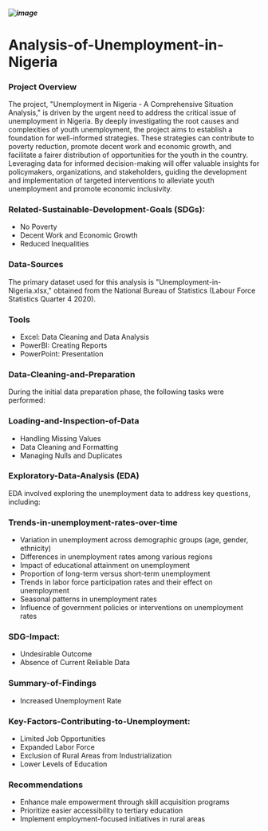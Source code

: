 ##### ![image](https://github.com/Chiikar/Tech4dev-Project/assets/156119801/22a9b227-c663-4164-9e46-7405855f96d7)


# Analysis-of-Unemployment-in-Nigeria

### Project Overview
The project, "Unemployment in Nigeria - A Comprehensive Situation Analysis," is driven by the urgent need to address the critical issue of unemployment in Nigeria. By deeply investigating the root causes and complexities of youth unemployment, the project aims to establish a foundation for well-informed strategies. These strategies can contribute to poverty reduction, promote decent work and economic growth, and facilitate a fairer distribution of opportunities for the youth in the country. Leveraging data for informed decision-making will offer valuable insights for policymakers, organizations, and stakeholders, guiding the development and implementation of targeted interventions to alleviate youth unemployment and promote economic inclusivity.

### Related-Sustainable-Development-Goals (SDGs):

- No Poverty
- Decent Work and Economic Growth
- Reduced Inequalities
  
### Data-Sources
The primary dataset used for this analysis is "Unemployment-in-Nigeria.xlsx," obtained from the National Bureau of Statistics (Labour Force Statistics Quarter 4 2020).

### Tools
- Excel: Data Cleaning and Data Analysis
- PowerBI: Creating Reports
- PowerPoint: Presentation
  
### Data-Cleaning-and-Preparation
During the initial data preparation phase, the following tasks were performed:

### Loading-and-Inspection-of-Data
- Handling Missing Values
- Data Cleaning and Formatting
- Managing Nulls and Duplicates
  
### Exploratory-Data-Analysis (EDA)
EDA involved exploring the unemployment data to address key questions, including:

### Trends-in-unemployment-rates-over-time
- Variation in unemployment across demographic groups (age, gender, ethnicity)
- Differences in unemployment rates among various regions
- Impact of educational attainment on unemployment
- Proportion of long-term versus short-term unemployment
- Trends in labor force participation rates and their effect on unemployment
- Seasonal patterns in unemployment rates
- Influence of government policies or interventions on unemployment rates

### SDG-Impact:

- Undesirable Outcome
- Absence of Current Reliable Data

### Summary-of-Findings
- Increased Unemployment Rate

### Key-Factors-Contributing-to-Unemployment:
- Limited Job Opportunities
- Expanded Labor Force
- Exclusion of Rural Areas from Industrialization
- Lower Levels of Education

### Recommendations
- Enhance male empowerment through skill acquisition programs
- Prioritize easier accessibility to tertiary education
- Implement employment-focused initiatives in rural areas





  
